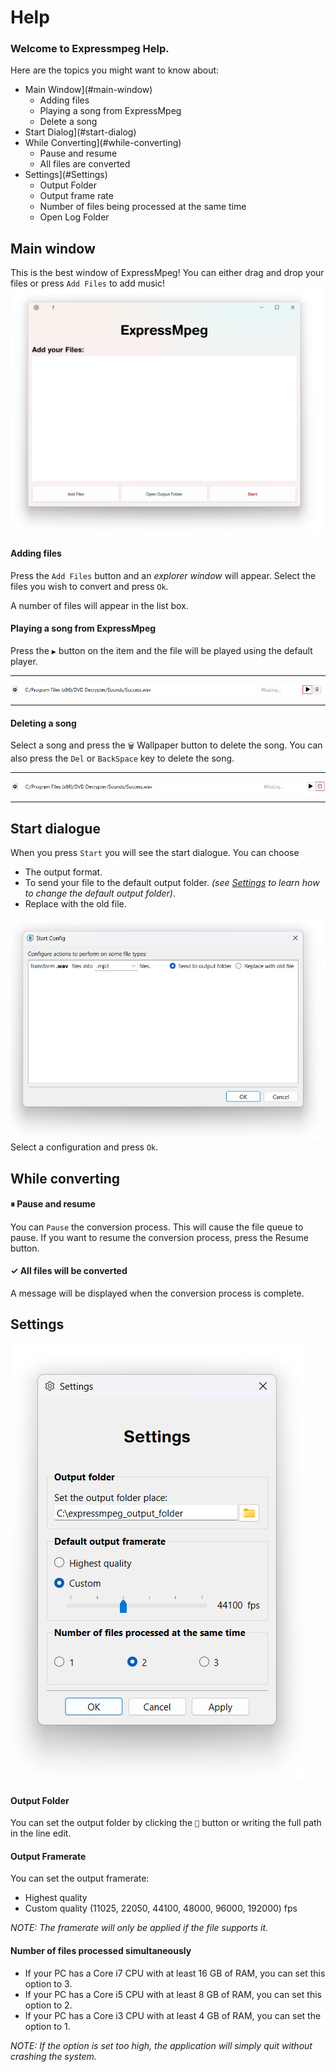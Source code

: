 # Help

### Welcome to Expressmpeg Help.

Here are the topics you might want to know about:

- Main Window](#main-window)
    - Adding files
    - Playing a song from ExpressMpeg
    - Delete a song
- Start Dialog](#start-dialog)
- While Converting](#while-converting)
  - Pause and resume
  - All files are converted
- Settings](#Settings)
  - Output Folder
  - Output frame rate
  - Number of files being processed at the same time
  - Open Log Folder


## Main window
This is the best window of ExpressMpeg! You can either drag and drop your files or press `Add Files` to add music!
![MainWindow](./main-window.png)

#### Adding files
Press the `Add Files` button and an *explorer window* will appear. Select the files you wish to convert and press `Ok`.

A number of files will appear in the list box.

#### Playing a song from ExpressMpeg
Press the `▶` button on the item and the file will be played using the default player.
_______________________________
![play item](./play-item.png)
________________________________

#### Deleting a song
Select a song and press the `🗑` Wallpaper button to delete the song.
You can also press the `Del` or `BackSpace` key to delete the song.
_________________________________
![delete item](./delete-item.png)
_________________________________

## Start dialogue
When you press `Start` you will see the start dialogue.
You can choose
- The output format.
- To send your file to the default output folder. *(see [Settings](#settings-dialogue) to learn how to change the default output folder)*.
- Replace with the old file.

![Start Dialog](./start-dialog.png)
Select a configuration and press `Ok`.

## While converting

#### ⏸ Pause and resume
You can `Pause` the conversion process. This will cause the file queue to pause.
If you want to resume the conversion process, press the Resume button.

#### ✓ All files will be converted

A message will be displayed when the conversion process is complete.

## Settings

![Settings](./settings.png)

#### Output Folder

You can set the output folder by clicking the `📂` button or writing the full path in the line edit.

#### Output Framerate

You can set the output framerate:

- Highest quality
- Custom quality (11025, 22050, 44100, 48000, 96000, 192000) fps

*NOTE: The framerate will only be applied if the file supports it.*

#### Number of files processed simultaneously

- If your PC has a Core i7 CPU with at least 16 GB of RAM, you can set this option to 3.
- If your PC has a Core i5 CPU with at least 8 GB of RAM, you can set this option to 2.
- If your PC has a Core i3 CPU with at least 4 GB of RAM, you can set the option to 1.

*NOTE: If the option is set too high, the application will simply quit without crashing the system.*


